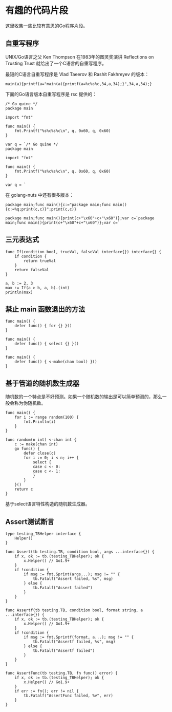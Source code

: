 # 有趣的代码片段

这里收集一些比较有意思的Go程序片段。

## 自重写程序
UNIX/Go语言之父 Ken Thompson 在1983年的图灵奖演讲 Reflections on Trusting Trust 就给出了一个C语言的自重写程序。

最短的C语言自重写程序是 Vlad Taeerov 和 Rashit Fakhreyev 的版本：
```
main(a){printf(a="main(a){printf(a=%c%s%c,34,a,34);}",34,a,34);}
```

下面的Go语言版本自重写程序是 rsc 提供的：
```
/* Go quine */
package main

import "fmt"

func main() {
    fmt.Printf("%s%c%s%c\n", q, 0x60, q, 0x60)
}

var q = `/* Go quine */
package main

import "fmt"

func main() {
    fmt.Printf("%s%c%s%c\n", q, 0x60, q, 0x60)
}

var q = `
```

在 golang-nuts 中还有很多版本：
```
package main;func main(){c:="package main;func main(){c:=%q;print(c,c)}";print(c,c)}
```
```
package main;func main(){print(c+"\x60"+c+"\x60")};var c=`package main;func main(){print(c+"\x60"+c+"\x60")};var c=`
```


## 三元表达式
```
func If(condition bool, trueVal, falseVal interface{}) interface{} {
    if condition {
        return trueVal
    }
    return falseVal
}

a, b := 2, 3
max := If(a > b, a, b).(int)
println(max)
```

## 禁止 main 函数退出的方法
```
func main() {
    defer func() { for {} }()
}

func main() {
    defer func() { select {} }()
}

func main() {
    defer func() { <-make(chan bool) }()
}
```

## 基于管道的随机数生成器
随机数的一个特点是不好预测。如果一个随机数的输出是可以简单预测的，那么一般会称为伪随机数。
```
func main() {
    for i := range random(100) {
        fmt.Println(i)
    }
}

func random(n int) <-chan int {
    c := make(chan int)
    go func() {
        defer close(c)
        for i := 0; i < n; i++ {
            select {
            case c <- 0:
            case c <- 1:
            }
        }
    }()
    return c
}
```
基于select语言特性构造的随机数生成器。

## Assert测试断言
```
type testing_TBHelper interface {
    Helper()
}

func Assert(tb testing.TB, condition bool, args ...interface{}) {
    if x, ok := tb.(testing_TBHelper); ok {
        x.Helper() // Go1.9+
    }
    if !condition {
        if msg := fmt.Sprint(args...); msg != "" {
            tb.Fatalf("Assert failed, %s", msg)
        } else {
            tb.Fatalf("Assert failed")
        }
    }
}

func Assertf(tb testing.TB, condition bool, format string, a ...interface{}) {
    if x, ok := tb.(testing_TBHelper); ok {
        x.Helper() // Go1.9+
    }
    if !condition {
        if msg := fmt.Sprintf(format, a...); msg != "" {
            tb.Fatalf("Assertf failed, %s", msg)
        } else {
            tb.Fatalf("Assertf failed")
        }
    }
}

func AssertFunc(tb testing.TB, fn func() error) {
    if x, ok := tb.(testing_TBHelper); ok {
        x.Helper() // Go1.9+
    }
    if err := fn(); err != nil {
        tb.Fatalf("AssertFunc failed, %v", err)
    }
}
```
